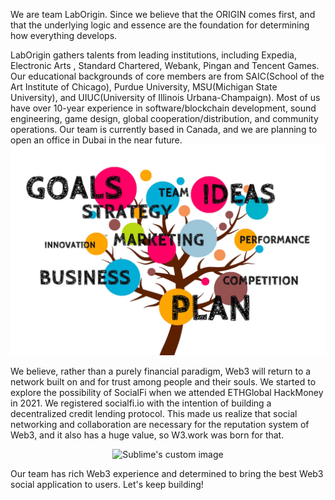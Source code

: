 
We are team LabOrigin. Since we believe that the ORIGIN comes first, and that the underlying logic and essence are the foundation for determining how everything develops.

LabOrigin gathers talents from leading institutions, including Expedia, Electronic Arts , Standard Chartered, Webank, Pingan and Tencent Games. Our educational backgrounds of core members are from SAIC(School of the Art Institute of Chicago), Purdue University, MSU(Michigan State University), and UIUC(University of Illinois Urbana-Champaign). Most of us have over 10-year experience in software/blockchain development, sound engineering, game design, global cooperation/distribution, and community operations. Our team is currently based in Canada, and we are planning to open an office in Dubai in the near future.
![Team labOrigin](/static/assets/team_labOrigin.jpg "Team labOrigin")

We believe, rather than a purely financial paradigm, Web3 will return to a network built on and for trust among people and their souls.
We started to explore the possibility of SocialFi when we attended ETHGlobal HackMoney in 2021. We registered socialfi.io with the intention of building a decentralized credit lending protocol. This made us realize that social networking and collaboration are necessary for the reputation system of Web3, and it also has a huge value, so W3.work was born for that.

<p align="center">
  <img src="/static/assets/w3work.gif" alt="Sublime's custom image"/>
</p>

Our team has rich Web3 experience and determined to bring the best Web3 social application to users. Let's keep building!
